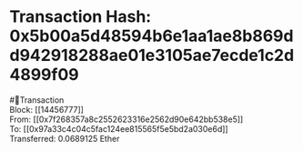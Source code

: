 
Transaction Hash: 0x5b00a5d48594b6e1aa1ae8b869dd942918288ae01e3105ae7ecde1c2d4899f09
====================================================================================
  
#💸Transaction  
Block: [[14456777]]  
From: [[0x7f268357a8c2552623316e2562d90e642bb538e5]]  
To: [[0x97a33c4c04c5fac124ee815565f5e5bd2a030e6d]]  
Transferred: 0.0689125 Ether
